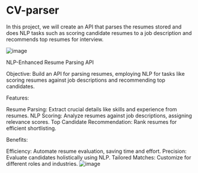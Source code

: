 # CV-parser
In this project, we will create an API that parses the resumes stored and does NLP tasks such as scoring candidate resumes to a job description and recommends top resumes for interview.




![image](https://github.com/bonton89/CV-parser/assets/65277911/849de5ad-e1ed-4020-bf01-a2846d296767)

NLP-Enhanced Resume Parsing API

Objective: Build an API for parsing resumes, employing NLP for tasks like scoring resumes against job descriptions and recommending top candidates.

Features:

 Resume Parsing: Extract crucial details like skills and experience from resumes.
 NLP Scoring: Analyze resumes against job descriptions, assigning relevance scores.
 Top Candidate Recommendation: Rank resumes for efficient shortlisting.


Benefits:

 Efficiency: Automate resume evaluation, saving time and effort.
 Precision: Evaluate candidates holistically using NLP.
 Tailored Matches: Customize for different roles and industries.
![image](https://github.com/bonton89/CV-parser/assets/65277911/01c2d8ad-2be4-4070-b09a-76d1ac840aae)

